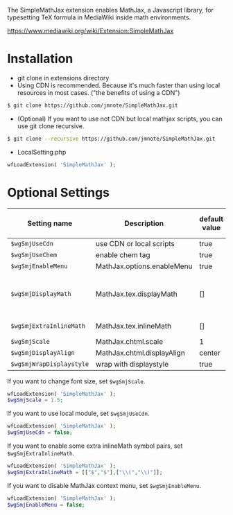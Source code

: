 The SimpleMathJax extension enables MathJax, a Javascript library, for typesetting TeX formula in MediaWiki inside math environments.

https://www.mediawiki.org/wiki/Extension:SimpleMathJax


# Installation
* git clone in extensions directory
* Using CDN is recommended. Because it's much faster than using local resources in most cases. ("the benefits of using a CDN")
```Bash
$ git clone https://github.com/jmnote/SimpleMathJax.git
```

* (Optional) If you want to use not CDN but local mathjax scripts, you can use git clone recursive.
```Bash
$ git clone --recursive https://github.com/jmnote/SimpleMathJax.git
```

* LocalSetting.php
```PHP
wfLoadExtension( 'SimpleMathJax' );
```

# Optional Settings
| Setting name             | Description                      | default value | custom value example        |
| ------------------------ | -------------------------------- | ------------- | --------------------------- |
| `$wgSmjUseCdn`           | use CDN or local scripts         | true          | false                       |
| `$wgSmjUseChem`          | enable chem tag                  | true          | false                       |
| `$wgSmjEnableMenu`       | MathJax.options.enableMenu       | true          | false                       |
| `$wgSmjDisplayMath`      | MathJax.tex.displayMath          | []            | [['$$','$$'],['\\[','\\]']] |
| `$wgSmjExtraInlineMath`  | MathJax.tex.inlineMath           | []            | [['\\(', '\\)']]            |
| `$wgSmjScale`            | MathJax.chtml.scale              | 1             | 1.5                         |
| `$wgSmjDisplayAlign`     | MathJax.chtml.displayAlign       | center        | left                        |
| `$wgSmjWrapDisplaystyle` | wrap with displaystyle           | true          | false                       |

If you want to change font size, set `$wgSmjScale`.
```PHP
wfLoadExtension( 'SimpleMathJax' );
$wgSmjScale = 1.5;
```

If you want to use local module, set `$wgSmjUseCdn`.
```PHP
wfLoadExtension( 'SimpleMathJax' );
$wgSmjUseCdn = false;
```

If you want to enable some extra inlineMath symbol pairs, set `$wgSmjExtraInlineMath`.
```PHP
wfLoadExtension( 'SimpleMathJax' );
$wgSmjExtraInlineMath = [["$","$"],["\\(","\\)"]];
```

If you want to disable MathJax context menu, set `$wgSmjEnableMenu`.
```PHP
wfLoadExtension( 'SimpleMathJax' );
$wgSmjEnableMenu = false;
```
